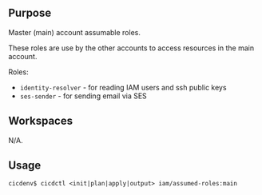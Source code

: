 ## Purpose
Master (main) account assumable roles.

These roles are use by the other accounts to access resources in the main account.

Roles:
* `identity-resolver` - for reading IAM users and ssh public keys
* `ses-sender` - for sending email via SES

## Workspaces
N/A.

## Usage
```
cicdenv$ cicdctl <init|plan|apply|output> iam/assumed-roles:main
```
